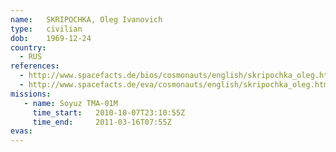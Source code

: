```yaml
---
name:	SKRIPOCHKA, Oleg Ivanovich 
type:	civilian
dob:	1969-12-24
country:
  - RUS
references:
  - http://www.spacefacts.de/bios/cosmonauts/english/skripochka_oleg.htm
  - http://www.spacefacts.de/eva/cosmonauts/english/skripochka_oleg.htm
missions:
   - name: Soyuz TMA-01M
     time_start:   2010-10-07T23:10:55Z
     time_end:     2011-03-16T07:55Z
evas:
---
```

